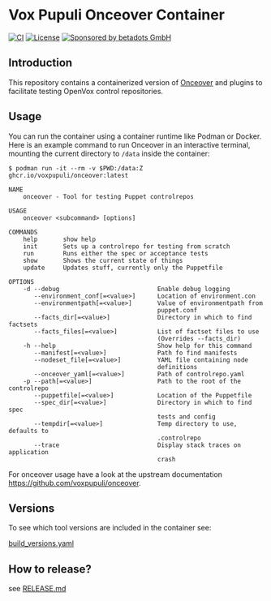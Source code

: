 # Vox Pupuli Onceover Container

[![CI](https://github.com/voxpupuli/container-onceover/actions/workflows/ci.yaml/badge.svg)](https://github.com/voxpupuli/container-onceover/actions/workflows/ci.yaml)
[![License](https://img.shields.io/github/license/voxpupuli/container-onceover.svg)](https://github.com/voxpupuli/container-onceover/blob/main/LICENSE)
[![Sponsored by betadots GmbH](https://img.shields.io/badge/Sponsored%20by-betadots%20GmbH-blue.svg)](https://www.betadots.de)

## Introduction

This repository contains a containerized version of [Onceover](https://github.com/voxpupuli/onceover) and plugins to facilitate testing OpenVox control repositories.

## Usage

You can run the container using a container runtime like Podman or Docker. Here is an example command to run Onceover in an interactive terminal, mounting the current directory to `/data` inside the container:

```shell
$ podman run -it --rm -v $PWD:/data:Z ghcr.io/voxpupuli/onceover:latest

NAME
    onceover - Tool for testing Puppet controlrepos

USAGE
    onceover <subcommand> [options]

COMMANDS
    help       show help
    init       Sets up a controlrepo for testing from scratch
    run        Runs either the spec or acceptance tests
    show       Shows the current state of things
    update     Updates stuff, currently only the Puppetfile

OPTIONS
    -d --debug                           Enable debug logging
       --environment_conf[=<value>]      Location of environment.con
       --environmentpath[=<value>]       Value of environmentpath from
                                         puppet.conf
       --facts_dir[=<value>]             Directory in which to find factsets
       --facts_files[=<value>]           List of factset files to use
                                         (Overrides --facts_dir)
    -h --help                            Show help for this command
       --manifest[=<value>]              Path fo find manifests
       --nodeset_file[=<value>]          YAML file containing node
                                         definitions
       --onceover_yaml[=<value>]         Path of controlrepo.yaml
    -p --path[=<value>]                  Path to the root of the controlrepo
       --puppetfile[=<value>]            Location of the Puppetfile
       --spec_dir[=<value>]              Directory in which to find spec
                                         tests and config
       --tempdir[=<value>]               Temp directory to use, defaults to
                                         .controlrepo
       --trace                           Display stack traces on application
                                         crash
```

For onceover usage have a look at the upstream documentation <https://github.com/voxpupuli/onceover>.

## Versions

To see which tool versions are included in the container see:

[build_versions.yaml](build_versions.yaml)

## How to release?

see [RELEASE.md](RELEASE.md)
